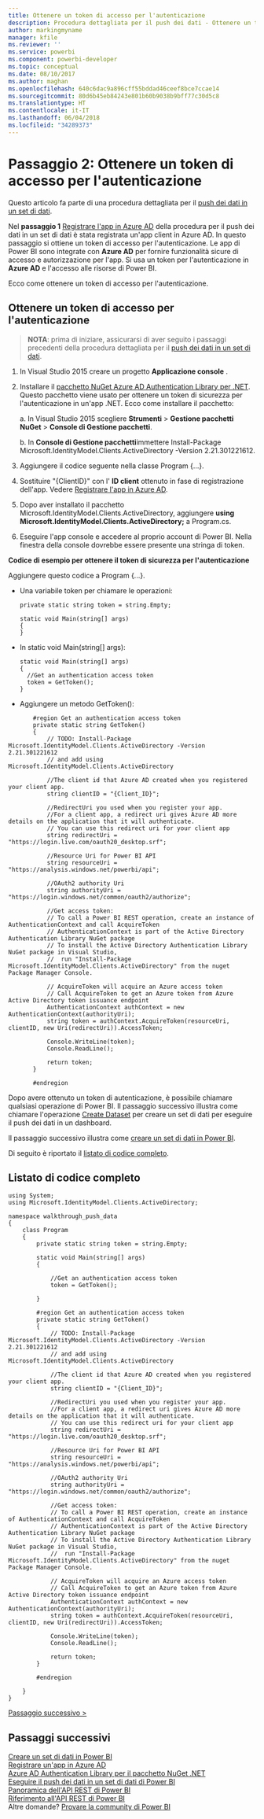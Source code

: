 ```yaml
---
title: Ottenere un token di accesso per l'autenticazione
description: Procedura dettagliata per il push dei dati - Ottenere un token di accesso per l'autenticazione
author: markingmyname
manager: kfile
ms.reviewer: ''
ms.service: powerbi
ms.component: powerbi-developer
ms.topic: conceptual
ms.date: 08/10/2017
ms.author: maghan
ms.openlocfilehash: 640c6dac9a896cff55bddad46ceef8bce7ccae14
ms.sourcegitcommit: 80d6b45eb84243e801b60b9038b9bff77c30d5c8
ms.translationtype: HT
ms.contentlocale: it-IT
ms.lasthandoff: 06/04/2018
ms.locfileid: "34289373"
---
```

# <a name="step-2-get-an-authentication-access-token"></a>Passaggio 2: Ottenere un token di accesso per l'autenticazione
Questo articolo fa parte di una procedura dettagliata per il [push dei dati in un set di dati](walkthrough-push-data.md).

Nel **passaggio 1** [Registrare l'app in Azure AD](walkthrough-push-data-register-app-with-azure-ad.md) della procedura per il push dei dati in un set di dati è stata registrata un'app client in Azure AD. In questo passaggio si ottiene un token di accesso per l'autenticazione. Le app di Power BI sono integrate con **Azure AD** per fornire funzionalità sicure di accesso e autorizzazione per l'app. Si usa un token per l'autenticazione in **Azure AD** e l'accesso alle risorse di Power BI.

Ecco come ottenere un token di accesso per l'autenticazione.

## <a name="get-an-authentication-access-token"></a>Ottenere un token di accesso per l'autenticazione
> **NOTA**: prima di iniziare, assicurarsi di aver seguito i passaggi precedenti della procedura dettagliata per il [push dei dati in un set di dati](walkthrough-push-data.md).
> 
> 

1. In Visual Studio 2015 creare un progetto **Applicazione console** .
2. Installare il [pacchetto NuGet Azure AD Authentication Library per .NET](https://www.nuget.org/packages/Microsoft.IdentityModel.Clients.ActiveDirectory/). Questo pacchetto viene usato per ottenere un token di sicurezza per l'autenticazione in un'app .NET. Ecco come installare il pacchetto:
   
     a. In Visual Studio 2015 scegliere **Strumenti** > **Gestione pacchetti NuGet** > **Console di Gestione pacchetti**.
   
     b. In **Console di Gestione pacchetti**immettere Install-Package Microsoft.IdentityModel.Clients.ActiveDirectory -Version 2.21.301221612.
3. Aggiungere il codice seguente nella classe Program {…}.
4. Sostituire "{ClientID}" con l' **ID client** ottenuto in fase di registrazione dell'app. Vedere [Registrare l'app in Azure AD](walkthrough-push-data-register-app-with-azure-ad.md).
5. Dopo aver installato il pacchetto Microsoft.IdentityModel.Clients.ActiveDirectory, aggiungere **using Microsoft.IdentityModel.Clients.ActiveDirectory;** a Program.cs.
6. Eseguire l'app console e accedere al proprio account di Power BI. Nella finestra della console dovrebbe essere presente una stringa di token.

**Codice di esempio per ottenere il token di sicurezza per l'autenticazione**

Aggiungere questo codice a Program {...}.

* Una variabile token per chiamare le operazioni:
  
  ```
  private static string token = string.Empty;
  
  static void Main(string[] args)
  {
  }
  ```
* In static void Main(string[] args):
  
  ```
  static void Main(string[] args)
  {
    //Get an authentication access token
    token = GetToken();
  }
  ```
* Aggiungere un metodo GetToken():

```
       #region Get an authentication access token
       private static string GetToken()
       {
           // TODO: Install-Package Microsoft.IdentityModel.Clients.ActiveDirectory -Version 2.21.301221612
           // and add using Microsoft.IdentityModel.Clients.ActiveDirectory

           //The client id that Azure AD created when you registered your client app.
           string clientID = "{Client_ID}";

           //RedirectUri you used when you register your app.
           //For a client app, a redirect uri gives Azure AD more details on the application that it will authenticate.
           // You can use this redirect uri for your client app
           string redirectUri = "https://login.live.com/oauth20_desktop.srf";

           //Resource Uri for Power BI API
           string resourceUri = "https://analysis.windows.net/powerbi/api";

           //OAuth2 authority Uri
           string authorityUri = "https://login.windows.net/common/oauth2/authorize";

           //Get access token:
           // To call a Power BI REST operation, create an instance of AuthenticationContext and call AcquireToken
           // AuthenticationContext is part of the Active Directory Authentication Library NuGet package
           // To install the Active Directory Authentication Library NuGet package in Visual Studio,
           //  run "Install-Package Microsoft.IdentityModel.Clients.ActiveDirectory" from the nuget Package Manager Console.

           // AcquireToken will acquire an Azure access token
           // Call AcquireToken to get an Azure token from Azure Active Directory token issuance endpoint
           AuthenticationContext authContext = new AuthenticationContext(authorityUri);
           string token = authContext.AcquireToken(resourceUri, clientID, new Uri(redirectUri)).AccessToken;

           Console.WriteLine(token);
           Console.ReadLine();

           return token;
       }

       #endregion
```

Dopo avere ottenuto un token di autenticazione, è possibile chiamare qualsiasi operazione di Power BI. Il passaggio successivo illustra come chiamare l'operazione [Create Dataset](https://msdn.microsoft.com/library/mt203562.aspx) per creare un set di dati per eseguire il push dei dati in un dashboard.

Il passaggio successivo illustra come [creare un set di dati in Power BI](walkthrough-push-data-create-dataset.md).

Di seguito è riportato il [listato di codice completo](#code).

<a name="code"/>

## <a name="complete-code-listing"></a>Listato di codice completo
    using System;
    using Microsoft.IdentityModel.Clients.ActiveDirectory;

    namespace walkthrough_push_data
    {
        class Program
        {
            private static string token = string.Empty;

            static void Main(string[] args)
            {

                //Get an authentication access token
                token = GetToken();

            }

            #region Get an authentication access token
            private static string GetToken()
            {
                // TODO: Install-Package Microsoft.IdentityModel.Clients.ActiveDirectory -Version 2.21.301221612
                // and add using Microsoft.IdentityModel.Clients.ActiveDirectory

                //The client id that Azure AD created when you registered your client app.
                string clientID = "{Client_ID}";

                //RedirectUri you used when you register your app.
                //For a client app, a redirect uri gives Azure AD more details on the application that it will authenticate.
                // You can use this redirect uri for your client app
                string redirectUri = "https://login.live.com/oauth20_desktop.srf";

                //Resource Uri for Power BI API
                string resourceUri = "https://analysis.windows.net/powerbi/api";

                //OAuth2 authority Uri
                string authorityUri = "https://login.windows.net/common/oauth2/authorize";

                //Get access token:
                // To call a Power BI REST operation, create an instance of AuthenticationContext and call AcquireToken
                // AuthenticationContext is part of the Active Directory Authentication Library NuGet package
                // To install the Active Directory Authentication Library NuGet package in Visual Studio,
                //  run "Install-Package Microsoft.IdentityModel.Clients.ActiveDirectory" from the nuget Package Manager Console.

                // AcquireToken will acquire an Azure access token
                // Call AcquireToken to get an Azure token from Azure Active Directory token issuance endpoint
                AuthenticationContext authContext = new AuthenticationContext(authorityUri);
                string token = authContext.AcquireToken(resourceUri, clientID, new Uri(redirectUri)).AccessToken;

                Console.WriteLine(token);
                Console.ReadLine();

                return token;
            }

            #endregion

        }
    }


[Passaggio successivo >](walkthrough-push-data-create-dataset.md)

## <a name="next-steps"></a>Passaggi successivi
[Creare un set di dati in Power BI](walkthrough-push-data-create-dataset.md)  
[Registrare un'app in Azure AD](walkthrough-push-data-register-app-with-azure-ad.md)  
[Azure AD Authentication Library per il pacchetto NuGet .NET](https://www.nuget.org/packages/Microsoft.IdentityModel.Clients.ActiveDirectory/)  
[Eseguire il push dei dati in un set di dati di Power BI](walkthrough-push-data.md)  
[Panoramica dell'API REST di Power BI](overview-of-power-bi-rest-api.md)  
[Riferimento all'API REST di Power BI](https://msdn.microsoft.com/library/mt147898.aspx)  
Altre domande? [Provare la community di Power BI](http://community.powerbi.com/)

